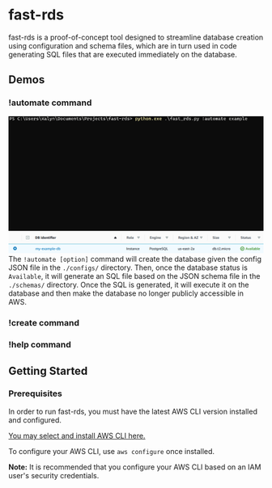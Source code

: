 # fast-rds

fast-rds is a proof-of-concept tool designed to streamline database creation using configuration and schema files, which are in turn used in code generating SQL files that are executed immediately on the database.

## Demos

### !automate command
 ![!automate command demo](/demo-automate.gif)
 ![Resulting database in RDS](/demo-automate.png)
 The `!automate [option]` command will create the database given the config JSON file in the `./configs/` directory. Then, once the database status is `Available`, it will generate an SQL file based on the JSON schema file in the `./schemas/` directory. Once the SQL is generated, it will execute it on the database and then make the database no longer publicly accessible in AWS.
 
### !create command

### !help command

## Getting Started

### Prerequisites

In order to run fast-rds, you must have the latest AWS CLI version installed and configured.

[You may select and install AWS CLI here.](https://aws.amazon.com/cli/)

To configure your AWS CLI, use `aws configure` once installed.

**Note:** It is recommended that you configure your AWS CLI based on an IAM user's security credentials.
